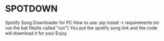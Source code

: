 # SPOTDOWN
Spotify Song Downloader for PC
How to use:
pip install -r requirements.txt
run the bat file(its called "run")
You put the spotify song link and the code will download it for you!
Enjoy 
